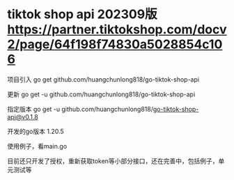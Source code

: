 # tiktok shop api 202309版 https://partner.tiktokshop.com/docv2/page/64f198f74830a5028854c106

项目引入
go get github.com/huangchunlong818/go-tiktok-shop-api

更新
go get -u github.com/huangchunlong818/go-tiktok-shop-api

指定版本
go get -u github.com/huangchunlong818/go-tiktok-shop-api@v0.1.8

开发的go版本 1.20.5

使用例子，看main.go

目前还只开发了授权，重新获取token等小部分接口，还在完善中，包括例子，单元测试等
